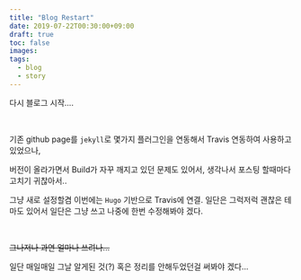 ```yaml
---
title: "Blog Restart"
date: 2019-07-22T00:30:00+09:00
draft: true
toc: false
images:
tags:
  - blog
  - story
---
```


다시 블로그 시작....  

​    

기존 github page를 `jekyll`로 몇가지 플러그인을 연동해서 Travis 연동하여 사용하고 있었으나, 

버전이 올라가면서 Build가 자꾸 깨지고 있던 문제도 있어서, 생각나서 포스팅 할때마다 고치기 귀찮아서..

그냥 새로 설정할겸 이번에는 `Hugo` 기반으로 Travis에 연결. 일단은 그럭저럭 괜찮은 테마도 있어서 일단은 그냥 쓰고 나중에 한번 수정해봐야 겠다.

​    

~~그나저나 과연 얼마나 쓰려나...~~

일단 매일매일 그날 알게된 것(?) 혹은 정리를 안해두었던걸 써봐야 겠다...

